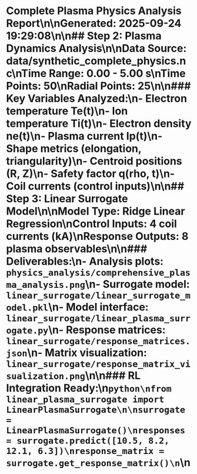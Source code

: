 # Complete Plasma Physics Analysis Report\n\nGenerated: 2025-09-24 19:29:08\n\n## Step 2: Plasma Dynamics Analysis\n\n**Data Source**: data/synthetic_complete_physics.nc\n**Time Range**: 0.00 - 5.00 s\n**Time Points**: 50\n**Radial Points**: 25\n\n### Key Variables Analyzed:\n- Electron temperature Te(t)\n- Ion temperature Ti(t)\n- Electron density ne(t)\n- Plasma current Ip(t)\n- Shape metrics (elongation, triangularity)\n- Centroid positions (R, Z)\n- Safety factor q(rho, t)\n- Coil currents (control inputs)\n\n## Step 3: Linear Surrogate Model\n\n**Model Type**: Ridge Linear Regression\n**Control Inputs**: 4 coil currents (kA)\n**Response Outputs**: 8 plasma observables\n\n### Deliverables:\n- **Analysis plots**: `physics_analysis/comprehensive_plasma_analysis.png`\n- **Surrogate model**: `linear_surrogate/linear_surrogate_model.pkl`\n- **Model interface**: `linear_surrogate/linear_plasma_surrogate.py`\n- **Response matrices**: `linear_surrogate/response_matrices.json`\n- **Matrix visualization**: `linear_surrogate/response_matrix_visualization.png`\n\n### RL Integration Ready:\n```python\nfrom linear_plasma_surrogate import LinearPlasmaSurrogate\n\nsurrogate = LinearPlasmaSurrogate()\nresponses = surrogate.predict([10.5, 8.2, 12.1, 6.3])\nresponse_matrix = surrogate.get_response_matrix()\n```\n